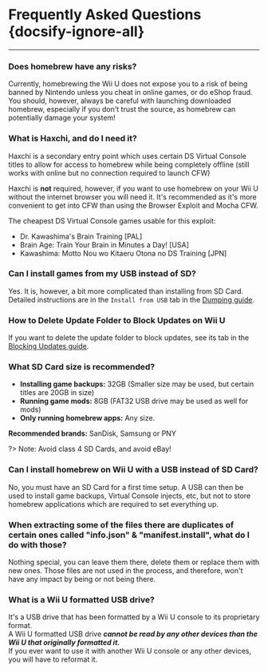 # Frequently Asked Questions {docsify-ignore-all}
---

### Does homebrew have any risks?

Currently, homebrewing the Wii U does not expose you to a risk of being banned by Nintendo unless you cheat in online games, or do eShop fraud. You should, however, always be careful with launching downloaded homebrew, especially if you don't trust the source, as homebrew can potentially damage your system!

### What is Haxchi, and do I need it?

Haxchi is a secondary entry point which uses certain DS Virtual Console titles to allow for access to homebrew while being completely offline (still works with online but no connection required to launch CFW)

Haxchi is **not** required, however, if you want to use homebrew on your Wii U without the internet browser you will need it. It's recommended as it's more convenient to get into CFW than using the Browser Exploit and Mocha CFW.

The cheapest DS Virtual Console games usable for this exploit:  
 - Dr. Kawashima's Brain Training [PAL]
 - Brain Age: Train Your Brain in Minutes a Day! [USA]
 - Kawashima: Motto Nou wo Kitaeru Otona no DS Training [JPN]

### Can I install games from my USB instead of SD?

Yes. It is, however, a bit more complicated than installing from SD Card. Detailed instructions are in the `Install from USB` tab in the [Dumping guide](dump-games).

### How to Delete Update Folder to Block Updates on Wii U

If you want to delete the update folder to block updates, see its tab in the [Blocking Updates guide](block-updates).

### What SD Card size is recommended?

 - **Installing game backups:** 32GB (Smaller size may be used, but certain titles are 20GB in size)
 - **Running game mods:** 8GB (FAT32 USB drive may be used as well for mods)
 - **Only running homebrew apps:** Any size.

**Recommended brands:** SanDisk, Samsung or PNY

?> Note: Avoid class 4 SD Cards, and avoid eBay!

### Can I install homebrew on Wii U with a USB instead of SD Card?

No, you must have an SD Card for a first time setup. A USB can then be used to install game backups, Virtual Console injects, etc, but not to store homebrew applications which are required to set everything up.

### When extracting some of the files there are duplicates of certain ones called "info.json" & "manifest.install", what do I do with those?

Nothing special, you can leave them there, delete them or replace them with new ones. Those files are not used in the process, and therefore, won't have any impact by being or not being there.

### What is a Wii U formatted USB drive?

It's a USB drive that has been formatted by a Wii U console to its proprietary format.  
A Wii U formatted USB drive ***cannot be read by any other devices than the Wii U that originally formatted it.***  
If you ever want to use it with another Wii U console or any other devices, you will have to reformat it.

